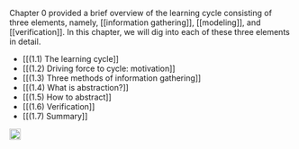 
Chapter 0 provided a brief overview of the learning cycle consisting  of three elements, namely, [[information gathering]], [[modeling]], and [[verification]]. In this chapter, we will dig into each of these three elements in detail.

- [[(1.1) The learning cycle]]
- [[(1.2) Driving force to cycle: motivation]]
- [[(1.3) Three methods of information gathering]]
- [[(1.4) What is abstraction?]]
- [[(1.5) How to abstract]]
- [[(1.6) Verification]]
- [[(1.7) Summary]]

<img src='https://scrapbox.io/api/pages/nishio/en/icon' alt='en.icon' height="19.5"/>